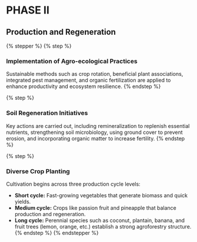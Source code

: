 # PHASE II

## Production and Regeneration

{% stepper %}
{% step %}
### **Implementation of Agro-ecological Practices**

Sustainable methods such as crop rotation, beneficial plant associations, integrated pest management, and organic fertilization are applied to enhance productivity and ecosystem resilience.
{% endstep %}

{% step %}
### **Soil Regeneration Initiatives**

Key actions are carried out, including remineralization to replenish essential nutrients, strengthening soil microbiology, using ground cover to prevent erosion, and incorporating organic matter to increase fertility.
{% endstep %}

{% step %}
### **Diverse Crop Planting**

Cultivation begins across three production cycle levels:

* **Short cycle:** Fast-growing vegetables that generate biomass and quick yields.
* **Medium cycle:** Crops like passion fruit and pineapple that balance production and regeneration.
* **Long cycle:** Perennial species such as coconut, plantain, banana, and fruit trees (lemon, orange, etc.) establish a strong agroforestry structure.
{% endstep %}
{% endstepper %}



